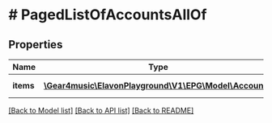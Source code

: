 # # PagedListOfAccountsAllOf

## Properties

Name | Type | Description | Notes
------------ | ------------- | ------------- | -------------
**items** | [**\Gear4music\ElavonPlayground\V1\EPG\Model\Account[]**](Account.md) | List of Accounts | [optional] [readonly]

[[Back to Model list]](../../README.md#models) [[Back to API list]](../../README.md#endpoints) [[Back to README]](../../README.md)
